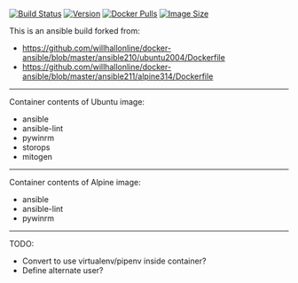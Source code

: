 
[![Build Status](https://github.com/jauderho/dockerfiles/workflows/ansible/badge.svg)](https://github.com/jauderho/dockerfiles/actions)
[![Version](https://img.shields.io/docker/v/jauderho/ansible/latest)](https://hub.docker.com/r/jauderho/ansible/)
[![Docker Pulls](https://img.shields.io/docker/pulls/jauderho/ansible)](https://hub.docker.com/r/jauderho/ansible/)
[![Image Size](https://img.shields.io/docker/image-size/jauderho/ansible/latest)](https://hub.docker.com/r/jauderho/ansible/)

This is an ansible build forked from:
* https://github.com/willhallonline/docker-ansible/blob/master/ansible210/ubuntu2004/Dockerfile
* https://github.com/willhallonline/docker-ansible/blob/master/ansible211/alpine314/Dockerfile

---

Container contents of Ubuntu image:
* ansible
* ansible-lint
* pywinrm
* storops
* mitogen

---

Container contents of Alpine image:
* ansible
* ansible-lint
* pywinrm

---

TODO:
* Convert to use virtualenv/pipenv inside container?
* Define alternate user?
